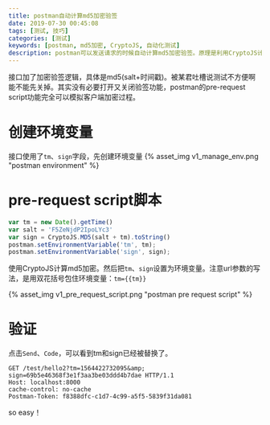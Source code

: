 ```yaml
---
title: postman自动计算md5加密验签
date: 2019-07-30 00:45:08
tags: [测试, 技巧]
categories: [测试]
keywords: [postman, md5加密, CryptoJS, 自动化测试]
description: postman可以发送请求的时候自动计算md5加密验签。原理是利用CryptoJS计算md5，验签字段需要设置为postman的环境变量。
---
```


接口加了加密验签逻辑，具体是md5(salt+时间戳)。被某君吐槽说测试不方便啊能不能先关掉。其实没有必要打开又关闭验签功能，postman的pre-request script功能完全可以模拟客户端加密过程。
<!-- more -->
# 创建环境变量

接口使用了`tm`、`sign`字段，先创建环境变量
{% asset_img v1_manage_env.png "postman environment" %}

# pre-request script脚本

```javascript
var tm = new Date().getTime()
var salt = 'F5ZeNjdP2IpoLYc3'
var sign = CryptoJS.MD5(salt + tm).toString()
postman.setEnvironmentVariable('tm', tm);
postman.setEnvironmentVariable('sign', sign);
```
使用CryptoJS计算md5加密。然后把`tm`、`sign`设置为环境变量。注意url参数的写法，是用双花括号包住环境变量：`tm={{tm}}`

{% asset_img v1_pre_request_script.png "postman pre request script" %}

# 验证

点击`Send`、`Code`，可以看到tm和sign已经被替换了。
```
GET /test/hello2?tm=1564422732095&amp; sign=69b5e46368f3e1f3aa3be03ddd4b7dae HTTP/1.1
Host: localhost:8000
cache-control: no-cache
Postman-Token: f8388dfc-c1d7-4c99-a5f5-5839f31da081
```

so easy！
